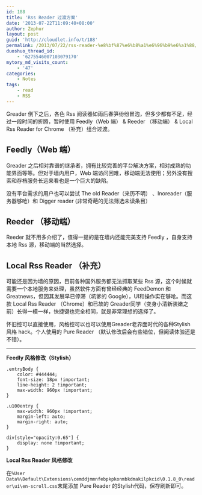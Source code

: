 ```yaml
---
id: 188
title: 'Rss Reader 过渡方案'
date: '2013-07-22T11:09:40+08:00'
author: Zephur
layout: post
guid: 'http://cloudlet.info/t/188'
permalink: /2013/07/22/rss-reader-%e8%bf%87%e6%b8%a1%e6%96%b9%e6%a1%88/
duoshuo_thread_id:
    - '6275546007103079170'
mytory_md_visits_count:
    - '47'
categories:
    - Notes
tags:
    - read
    - RSS
---
```


Greader 倒下之后，各色 Rss 阅读器如雨后春笋纷纷冒泡，但多少都有不足，经过一段时间的折腾，暂时使用 Feedly（Web 端） &amp; Reeder （移动端） &amp; Local Rss Reader for Chrome （补充）组合过渡。

<!--more-->

## Feedly（Web 端）

Greader 之后相对靠谱的继承者，拥有比较完善的平台解决方案，相对成熟的功能界面等等。但对于墙内用户，Web 端访问困难，移动端无法使用；另外没有搜索和存档服务长远来看也是一个巨大的缺陷。

没有平台需求的用户也可以尝试 The old Reader（来历不明） 、Inoreader（服务器够呛）和 Digger reader (非常奇葩的无法筛选未读条目）

## Reeder （移动端）

Reeder 就不用多介绍了，值得一提的是在墙内还能完美支持 Feedly ，自身支持本地 Rss 源，移动端的当然选择。

## Local Rss Reader （补充）

可能还是因为墙的原因，目前各种国外服务都无法抓取某些 Rss 源，这个时候就需要一个本地服务来处理，虽然软件方面有曾经经典的 FeedDemon 和 Greatnews，但因其发展早已停滞（坑爹的 Google），UI和操作实在够呛。而这款 Local Rss Reader （Chrome）和已故的 Greader同学（变身小清新装嫩之前）长得一模一样，快捷键也完全相同，就是非常理想的选择了。

怀旧控可以直接使用，风格控可以也可以使用Greader老界面时代的各种Stylish 风格 hack。个人使用的 Pure Reader （默认修改后会有些错位，但阅读体验还是不错）。

- - - - - -

**Feedly 风格修改（Stylish）**

```
.entryBody {
    color: #444444;
    font-size: 18px !important;
    line-height: 2 !important;
    max-width: 960px !important;
}

.u100entry {
    max-width: 960px !important;
    margin-left: auto;
    margin-right: auto;
}

div[style="opacity:0.65"] {
    display: none !important;
}

```

**Local Rss Reader 风格修改**

在`%User Data%\Default\Extensions\cemddjmmnfebpkpkonmbkdmakilpkcid\0.1.8_0\reader\ui\en-scroll.css`末尾添加 Pure Reader 的Stylish代码，保存刷新即可。